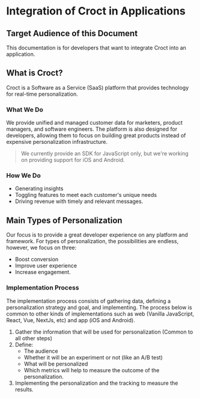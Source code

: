 # **Integration of Croct in Applications**

## Target Audience of this Document
This documentation is for developers that want to integrate Croct into an application.

## What is Croct?
Croct is a Software as a Service (SaaS) platform that provides technology for real-time personalization.

### What We Do
We provide unified and managed customer data for marketers, product managers, and software engineers.
The platform is also designed for developers, allowing them to focus on building great products instead of expensive personalization infrastructure.
> We currently provide an SDK for JavaScript only, but we're working on providing support for iOS and Android.
### How We Do 
* Generating insights 
* Toggling features to meet each customer's unique needs
* Driving revenue with timely and relevant messages.

## Main Types of Personalization
Our focus is to provide a great developer experience on any platform and framework. 
For types of personalization, the possibilities are endless, however, we focus on three:

* Boost conversion
* Improve user experience
* Increase engagement.


### Implementation Process

The implementation process consists of gathering data, defining a personalization strategy and goal, and implementing.
The process below is common to other kinds of implementations such as web (Vanilla JavaScript, React, Vue, NextJs, etc) and app (iOS and Android).

1. Gather the information that will be used for personalization (Common to all other steps)
2. Define:
      * The audience
      * Whether it will be an experiment or not (like an A/B test)
      * What will be personalized
      * Which metrics will help to measure the outcome of the personalization.
3. Implementing the personalization and the tracking to measure the results.

